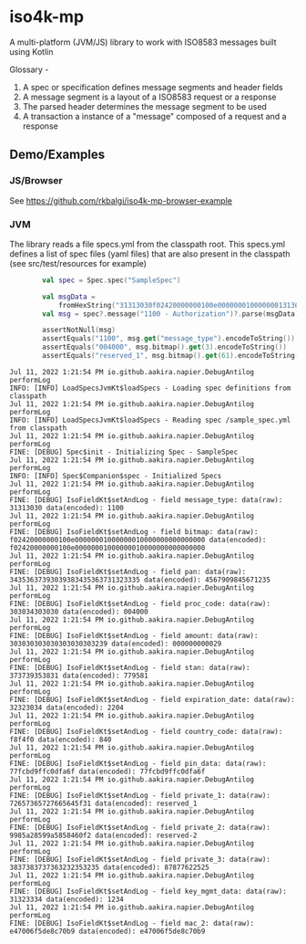 # iso4k-mp
A multi-platform (JVM/JS) library to work with ISO8583 messages built using Kotlin



Glossary -
1. A spec or specification defines message segments and header fields
2. A message segment is a layout of a ISO8583 request or a response
3. The parsed header determines the message segment to be used
4. A transaction a instance of a "message" composed of a request and a response


## Demo/Examples

### JS/Browser
See https://github.com/rkbalgi/iso4k-mp-browser-example

### JVM

The library reads a file specs.yml from the classpath root. This specs.yml defines a list of spec files (yaml files) that
are also present in the classpath (see src/test/resources for example)

```kotlin
        val spec = Spec.spec("SampleSpec")

        val msgData =
            fromHexString("31313030f02420000000100e000000010000000131363435363739303938343536373132333530303430303030303030303030303030323937373935383132323034f8f4f077fcbd9ffc0dfa6f001072657365727665645f310a9985a28599a5858460f2f0f1f1383738373736323235323531323334e47006f5de8c70b9")
        val msg = spec?.message("1100 - Authorization")?.parse(msgData)

        assertNotNull(msg)
        assertEquals("1100", msg.get("message_type").encodeToString())
        assertEquals("004000", msg.bitmap().get(3).encodeToString())
        assertEquals("reserved_1", msg.bitmap().get(61).encodeToString())
```

```
Jul 11, 2022 1:21:54 PM io.github.aakira.napier.DebugAntilog performLog
INFO: [INFO] LoadSpecsJvmKt$loadSpecs - Loading spec definitions from classpath
Jul 11, 2022 1:21:54 PM io.github.aakira.napier.DebugAntilog performLog
INFO: [INFO] LoadSpecsJvmKt$loadSpecs - Reading spec /sample_spec.yml from classpath
Jul 11, 2022 1:21:54 PM io.github.aakira.napier.DebugAntilog performLog
FINE: [DEBUG] Spec$init - Initializing Spec - SampleSpec
Jul 11, 2022 1:21:54 PM io.github.aakira.napier.DebugAntilog performLog
INFO: [INFO] Spec$Companion$spec - Initialized Specs
Jul 11, 2022 1:21:54 PM io.github.aakira.napier.DebugAntilog performLog
FINE: [DEBUG] IsoFieldKt$setAndLog - field message_type: data(raw): 31313030 data(encoded): 1100
Jul 11, 2022 1:21:54 PM io.github.aakira.napier.DebugAntilog performLog
FINE: [DEBUG] IsoFieldKt$setAndLog - field bitmap: data(raw): f02420000000100e00000001000000010000000000000000 data(encoded): f02420000000100e00000001000000010000000000000000
Jul 11, 2022 1:21:54 PM io.github.aakira.napier.DebugAntilog performLog
FINE: [DEBUG] IsoFieldKt$setAndLog - field pan: data(raw): 34353637393039383435363731323335 data(encoded): 4567909845671235
Jul 11, 2022 1:21:54 PM io.github.aakira.napier.DebugAntilog performLog
FINE: [DEBUG] IsoFieldKt$setAndLog - field proc_code: data(raw): 303034303030 data(encoded): 004000
Jul 11, 2022 1:21:54 PM io.github.aakira.napier.DebugAntilog performLog
FINE: [DEBUG] IsoFieldKt$setAndLog - field amount: data(raw): 303030303030303030303239 data(encoded): 000000000029
Jul 11, 2022 1:21:54 PM io.github.aakira.napier.DebugAntilog performLog
FINE: [DEBUG] IsoFieldKt$setAndLog - field stan: data(raw): 373739353831 data(encoded): 779581
Jul 11, 2022 1:21:54 PM io.github.aakira.napier.DebugAntilog performLog
FINE: [DEBUG] IsoFieldKt$setAndLog - field expiration_date: data(raw): 32323034 data(encoded): 2204
Jul 11, 2022 1:21:54 PM io.github.aakira.napier.DebugAntilog performLog
FINE: [DEBUG] IsoFieldKt$setAndLog - field country_code: data(raw): f8f4f0 data(encoded): 840
Jul 11, 2022 1:21:54 PM io.github.aakira.napier.DebugAntilog performLog
FINE: [DEBUG] IsoFieldKt$setAndLog - field pin_data: data(raw): 77fcbd9ffc0dfa6f data(encoded): 77fcbd9ffc0dfa6f
Jul 11, 2022 1:21:54 PM io.github.aakira.napier.DebugAntilog performLog
FINE: [DEBUG] IsoFieldKt$setAndLog - field private_1: data(raw): 72657365727665645f31 data(encoded): reserved_1
Jul 11, 2022 1:21:54 PM io.github.aakira.napier.DebugAntilog performLog
FINE: [DEBUG] IsoFieldKt$setAndLog - field private_2: data(raw): 9985a28599a5858460f2 data(encoded): reserved-2
Jul 11, 2022 1:21:54 PM io.github.aakira.napier.DebugAntilog performLog
FINE: [DEBUG] IsoFieldKt$setAndLog - field private_3: data(raw): 3837383737363232353235 data(encoded): 87877622525
Jul 11, 2022 1:21:54 PM io.github.aakira.napier.DebugAntilog performLog
FINE: [DEBUG] IsoFieldKt$setAndLog - field key_mgmt_data: data(raw): 31323334 data(encoded): 1234
Jul 11, 2022 1:21:54 PM io.github.aakira.napier.DebugAntilog performLog
FINE: [DEBUG] IsoFieldKt$setAndLog - field mac_2: data(raw): e47006f5de8c70b9 data(encoded): e47006f5de8c70b9


```
